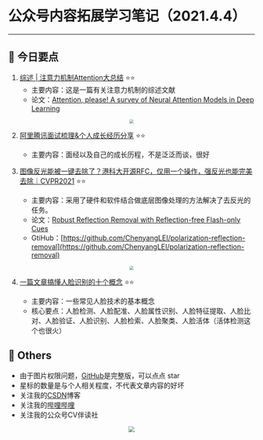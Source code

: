 # 公众号内容拓展学习笔记（2021.4.4）

------



## :paperclip:  今日要点

1. [综述 | 注意力机制Attention大总结](https://mp.weixin.qq.com/s/Qv-rwUSRvpxjw_Cczj57IA)         :star::star:
   - 主要内容：这是一篇有关注意力机制的综述文献
   - 论文：[Attention, please! A survey of Neural Attention Models in Deep Learning](https://arxiv.org/abs/2103.16775)

<div align=center><img src="https://mmbiz.qpic.cn/mmbiz_png/AefvpgiaIPw3M4shibsBj2U4Uqf5kRUvjRMUsZQqzGviahSE1FtGff0t2QVTL3SmnfltXPHy8ffvUAMaC60AvDyWA/640?wx_fmt=png&tp=webp&wxfrom=5&wx_lazy=1&wx_co=1" style='zoom:50%'>
</div>

2. [阿里腾讯面试梳理&个人成长经历分享](https://mp.weixin.qq.com/s/GUr6C4Kf4a5K0bfSybYxSA)       :star::star:
   - 主要内容：面经以及自己的成长历程，不是泛泛而谈，很好


3. [图像反光能被一键去除了？港科大开源RFC，仅用一个操作，强反光也能完美去除｜CVPR2021](https://mp.weixin.qq.com/s/zoT1pAbk_T1fF3eDtivWsw)        :star::star:
   - 主要内容：采用了硬件和软件结合做底层图像处理的方法解决了去反光的任务。
   - 论文：[Robust Reflection Removal with Reflection-free Flash-only Cues](https://arxiv.org/pdf/2103.04273.pdf)
   - GtiHub：[https://github.com/ChenyangLEI/polarization-reflection-removal](https://github.com/ChenyangLEI/polarization-reflection-removal)

<div align=center><img src="https://mmbiz.qpic.cn/sz_mmbiz_png/gYUsOT36vfp1VajqfzfribuueVCDl8t5REqBrjJ6iapJ8PUyDI0hHoVQDCYkdpLdjdo880cPibI3p63QuicfY2CG8Q/640?wx_fmt=png&tp=webp&wxfrom=5&wx_lazy=1&wx_co=1" style='zoom:50%'>
</div>


4. [一篇文章搞懂人脸识别的十个概念](https://mp.weixin.qq.com/s/q14yTmSvfOzZcqK84G41FQ)       :star::star:

   - 主要内容：一些常见人脸技术的基本概念
   - 核心要点：人脸检测、人脸配准、人脸属性识别、人脸特征提取、人脸比对、人脸验证、人脸识别、人脸检索、人脸聚类、人脸活体（活体检测这个也很火）

   


## :paperclip:  Others

- 由于图片权限问题，[GitHub](https://github.com/xiaoxuebajie/dairly_learning)是完整版，可以点点 star
- 星标的数量是与个人相关程度，不代表文章内容的好坏
- 关注我的[CSDN](https://mp.csdn.net/console/article)博客
- 关注我的[哔哩哔哩](https://space.bilibili.com/424394389?spm_id_from=333.788.b_765f7570696e666f.1)
- 关注我的公众号CV伴读社

<div align=center><img src="https://img-blog.csdnimg.cn/202005031406335.jpg" style='zoom:80%'>
</div>
